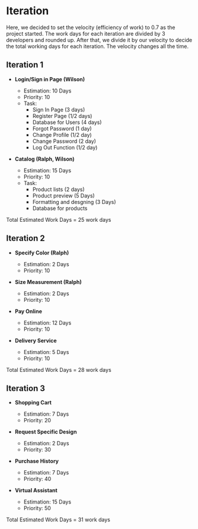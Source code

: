 # Iteration
Here, we decided to set the velocity (efficiency of work) to 0.7 as the project started. 
The work days for each iteration are divided by 3 developers and rounded up. 
After that, we divide it by our velocity to decide the total working days for each iteration. The velocity changes all the time.
</br>

## Iteration 1
- **Login/Sign in Page (Wilson)**
  - Estimation: 10 Days
  - Priority: 10
  - Task:
      - Sign In Page (3 days)
      - Register Page (1/2 days)
      - Database for Users (4 days)
      - Forgot Password (1 day)
      - Change Profile (1/2 day)
      - Change Password (2 day)
      - Log Out Function (1/2 day)

- **Catalog (Ralph, Wilson)**
  - Estimation: 15 Days
  - Priority: 10
  - Task:
      - Product lists (2 days)
      - Product preview (5 Days)
      - Formatting and desgning (3 Days)
      - Database for products

Total Estimated Work Days = 25 work days </br>

## Iteration 2
- **Specify Color (Ralph)**
  - Estimation: 2 Days
  - Priority: 10

- **Size Measurement (Ralph)**
  - Estimation: 2 Days
  - Priority: 10

- **Pay Online**
  - Estimation: 12 Days
  - Priority: 10

- **Delivery Service**
  - Estimation: 5 Days
  - Priority: 10

Total Estimated Work Days = 28 work days </br>

## Iteration 3
- **Shopping Cart**
  - Estimation: 7 Days
  - Priority: 20

- **Request Specific Design**
  - Estimation: 2 Days
  - Priority: 30

- **Purchase History**
  - Estimation: 7 Days
  - Priority: 40

- **Virtual Assistant**
  - Estimation: 15 Days
  - Priority: 50

Total Estimated Work Days = 31 work days </br>
